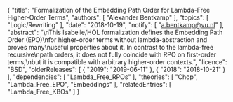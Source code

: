 {
    "title": "Formalization of the Embedding Path Order for Lambda-Free Higher-Order Terms",
    "authors": [
        "Alexander Bentkamp"
    ],
    "topics": [
        "Logic/Rewriting"
    ],
    "date": "2018-10-19",
    "notify": [
        "a.bentkamp@vu.nl"
    ],
    "abstract": "\nThis Isabelle/HOL formalization defines the Embedding Path Order (EPO)\nfor higher-order terms without lambda-abstraction and proves many\nuseful properties about it. In contrast to the lambda-free recursive\npath orders, it does not fully coincide with RPO on first-order terms,\nbut it is compatible with arbitrary higher-order contexts.",
    "licence": "BSD",
    "olderReleases": [
        {
            "2019": "2019-06-11"
        },
        {
            "2018": "2018-10-21"
        }
    ],
    "dependencies": [
        "Lambda_Free_RPOs"
    ],
    "theories": [
        "Chop",
        "Lambda_Free_EPO",
        "Embeddings"
    ],
    "relatedEntries": [
        "Lambda_Free_KBOs"
    ]
}